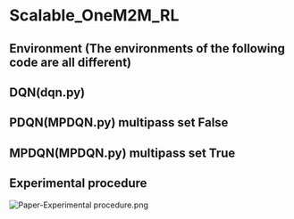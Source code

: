 # Scalable_OneM2M_RL
																	
## Environment (The environments of the following code are all different)

## DQN(dqn.py)

## PDQN(MPDQN.py) multipass set False

## MPDQN(MPDQN.py) multipass set True

## Experimental procedure
![Paper-Experimental procedure.png](..%2F..%2F..%2FDownloads%2FPaper-Experimental%20procedure.png)